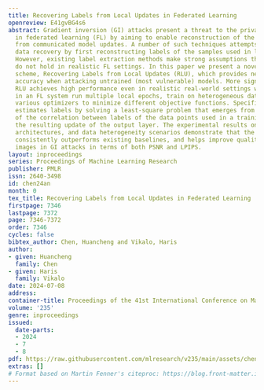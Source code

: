```yaml
---
title: Recovering Labels from Local Updates in Federated Learning
openreview: E41gvBG4s6
abstract: Gradient inversion (GI) attacks present a threat to the privacy of clients
  in federated learning (FL) by aiming to enable reconstruction of the clients’ data
  from communicated model updates. A number of such techniques attempts to accelerate
  data recovery by first reconstructing labels of the samples used in local training.
  However, existing label extraction methods make strong assumptions that typically
  do not hold in realistic FL settings. In this paper we present a novel label recovery
  scheme, Recovering Labels from Local Updates (RLU), which provides near-perfect
  accuracy when attacking untrained (most vulnerable) models. More significantly,
  RLU achieves high performance even in realistic real-world settings where the clients
  in an FL system run multiple local epochs, train on heterogeneous data, and deploy
  various optimizers to minimize different objective functions. Specifically, RLU
  estimates labels by solving a least-square problem that emerges from the analysis
  of the correlation between labels of the data points used in a training round and
  the resulting update of the output layer. The experimental results on several datasets,
  architectures, and data heterogeneity scenarios demonstrate that the proposed method
  consistently outperforms existing baselines, and helps improve quality of the reconstructed
  images in GI attacks in terms of both PSNR and LPIPS.
layout: inproceedings
series: Proceedings of Machine Learning Research
publisher: PMLR
issn: 2640-3498
id: chen24an
month: 0
tex_title: Recovering Labels from Local Updates in Federated Learning
firstpage: 7346
lastpage: 7372
page: 7346-7372
order: 7346
cycles: false
bibtex_author: Chen, Huancheng and Vikalo, Haris
author:
- given: Huancheng
  family: Chen
- given: Haris
  family: Vikalo
date: 2024-07-08
address:
container-title: Proceedings of the 41st International Conference on Machine Learning
volume: '235'
genre: inproceedings
issued:
  date-parts:
  - 2024
  - 7
  - 8
pdf: https://raw.githubusercontent.com/mlresearch/v235/main/assets/chen24an/chen24an.pdf
extras: []
# Format based on Martin Fenner's citeproc: https://blog.front-matter.io/posts/citeproc-yaml-for-bibliographies/
---
```


